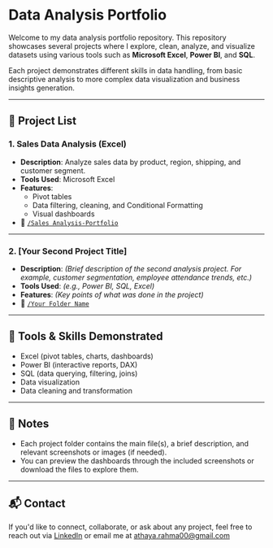 # Data Analysis Portfolio

Welcome to my data analysis portfolio repository. This repository showcases several projects where I explore, clean, analyze, and visualize datasets using various tools such as **Microsoft Excel**, **Power BI**, and **SQL**.

Each project demonstrates different skills in data handling, from basic descriptive analysis to more complex data visualization and business insights generation.

---

## 📁 Project List

### 1. **Sales Data Analysis (Excel)**
- **Description**: Analyze sales data by product, region, shipping, and customer segment. 
- **Tools Used**: Microsoft Excel
- **Features**:
  - Pivot tables
  - Data filtering, cleaning, and Conditional Formatting
  - Visual dashboards
- 📂 [`/Sales Analysis-Portfolio`](./Sales%20Analysis%20Portfolio)

---

### 2. **[Your Second Project Title]**
- **Description**: *(Brief description of the second analysis project. For example, customer segmentation, employee attendance trends, etc.)*
- **Tools Used**: *(e.g., Power BI, SQL, Excel)*
- **Features**: *(Key points of what was done in the project)*
- 📂 [`/Your Folder Name`](./Your%20Folder%20Name)

---

## 🧰 Tools & Skills Demonstrated
- Excel (pivot tables, charts, dashboards)
- Power BI (interactive reports, DAX)
- SQL (data querying, filtering, joins)
- Data visualization 
- Data cleaning and transformation

---

## 📌 Notes
- Each project folder contains the main file(s), a brief description, and relevant screenshots or images (if needed).
- You can preview the dashboards through the included screenshots or download the files to explore them.

---

## 📬 Contact
If you'd like to connect, collaborate, or ask about any project, feel free to reach out via [LinkedIn](https://linkedin.com/in/athaya-rahma-puteri) or email me at athaya.rahma00@gmail.com 
